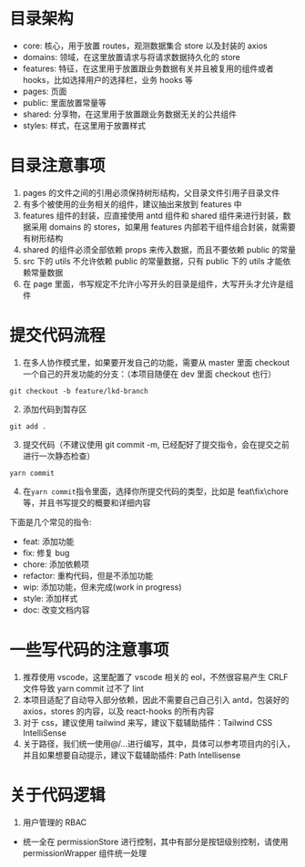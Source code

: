 # 目录架构

- core: 核心，用于放置 routes，观测数据集合 store 以及封装的 axios
- domains: 领域，在这里放置请求与将请求数据持久化的 store
- features: 特征，在这里用于放置跟业务数据有关并且被复用的组件或者 hooks，比如选择用户的选择栏，业务 hooks 等
- pages: 页面
- public: 里面放置常量等
- shared: 分享物，在这里用于放置跟业务数据无关的公共组件
- styles: 样式，在这里用于放置样式

# 目录注意事项

1. pages 的文件之间的引用必须保持树形结构，父目录文件引用子目录文件
2. 有多个被使用的业务相关的组件，建议抽出来放到 features 中
3. features 组件的封装，应直接使用 antd 组件和 shared 组件来进行封装，数据采用 domains 的 stores，如果用 features 内部若干组件组合封装，就需要有树形结构
4. shared 的组件必须全部依赖 props 来传入数据，而且不要依赖 public 的常量
5. src 下的 utils 不允许依赖 public 的常量数据，只有 public 下的 utils 才能依赖常量数据
6. 在 page 里面，书写规定不允许小写开头的目录是组件，大写开头才允许是组件

# 提交代码流程

1. 在多人协作模式里，如果要开发自己的功能，需要从 master 里面 checkout 一个自己的开发功能的分支：（本项目随便在 dev 里面 checkout 也行）

```git
git checkout -b feature/lkd-branch
```

2. 添加代码到暂存区

```git
git add .
```

3. 提交代码（不建议使用 git commit -m, 已经配好了提交指令，会在提交之前进行一次静态检查）

```git
yarn commit
```

4. 在`yarn commit`指令里面，选择你所提交代码的类型，比如是 feat\fix\chore 等，并且书写提交的概要和详细内容

下面是几个常见的指令:

- feat: 添加功能
- fix: 修复 bug
- chore: 添加依赖项
- refactor: 重构代码，但是不添加功能
- wip: 添加功能，但未完成(work in progress)
- style: 添加样式
- doc: 改变文档内容

# 一些写代码的注意事项

1. 推荐使用 vscode，这里配置了 vscode 相关的 eol，不然很容易产生 CRLF 文件导致 yarn commit 过不了 lint
2. 本项目适配了自动导入部分依赖，因此不需要自己自己引入 antd，包装好的 axios，stores 的内容，以及 react-hooks 的所有内容
3. 对于 css，建议使用 tailwind 来写，建议下载辅助插件：Tailwind CSS IntelliSense
4. 关于路径，我们统一使用@/...进行编写，其中，具体可以参考项目内的引入，并且如果想要自动提示，建议下载辅助插件: Path Intellisense

# 关于代码逻辑

1. 用户管理的 RBAC

- 统一全在 permissionStore 进行控制，其中有部分是按钮级别控制，请使用 permissionWrapper 组件统一处理
